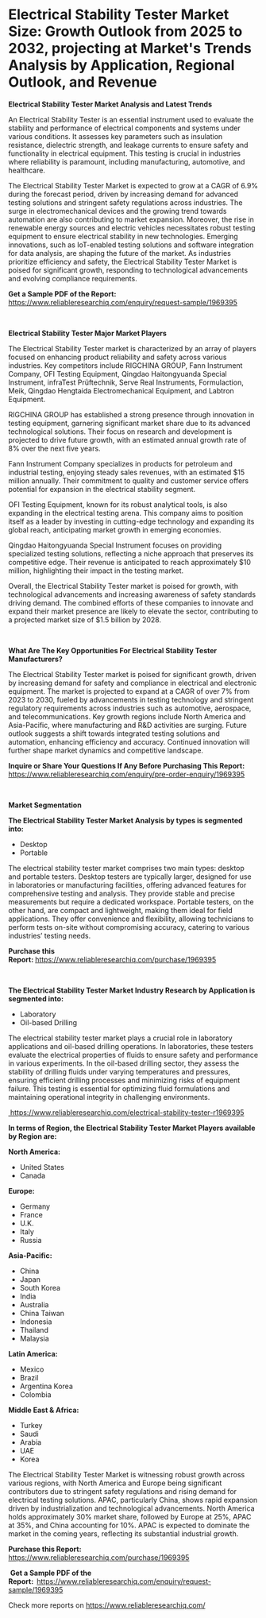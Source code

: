 <p><h1>Electrical Stability Tester Market Size: Growth Outlook from 2025 to 2032, projecting at Market's Trends Analysis by Application, Regional Outlook, and Revenue</h1></p><p><strong>Electrical Stability Tester Market Analysis and Latest Trends</strong></p>
<p><p>An Electrical Stability Tester is an essential instrument used to evaluate the stability and performance of electrical components and systems under various conditions. It assesses key parameters such as insulation resistance, dielectric strength, and leakage currents to ensure safety and functionality in electrical equipment. This testing is crucial in industries where reliability is paramount, including manufacturing, automotive, and healthcare.</p><p>The Electrical Stability Tester Market is expected to grow at a CAGR of 6.9% during the forecast period, driven by increasing demand for advanced testing solutions and stringent safety regulations across industries. The surge in electromechanical devices and the growing trend towards automation are also contributing to market expansion. Moreover, the rise in renewable energy sources and electric vehicles necessitates robust testing equipment to ensure electrical stability in new technologies. Emerging innovations, such as IoT-enabled testing solutions and software integration for data analysis, are shaping the future of the market. As industries prioritize efficiency and safety, the Electrical Stability Tester Market is poised for significant growth, responding to technological advancements and evolving compliance requirements.</p></p>
<p><strong>Get a Sample PDF of the Report:&nbsp;</strong> <a href="https://www.reliableresearchiq.com/enquiry/request-sample/1969395?utm_campaign=2471&utm_medium=2&utm_source=Github&utm_content=ia&utm_term=20022025&utm_id=electrical-stability-tester">https://www.reliableresearchiq.com/enquiry/request-sample/1969395</a></p>
<p>&nbsp;</p>
<p><strong>Electrical Stability Tester Major Market Players</strong></p>
<p><p>The Electrical Stability Tester market is characterized by an array of players focused on enhancing product reliability and safety across various industries. Key competitors include RIGCHINA GROUP, Fann Instrument Company, OFI Testing Equipment, Qingdao Haitongyuanda Special Instrument, infraTest Prüftechnik, Serve Real Instruments, Formulaction, Meik, Qingdao Hengtaida Electromechanical Equipment, and Labtron Equipment.</p><p>RIGCHINA GROUP has established a strong presence through innovation in testing equipment, garnering significant market share due to its advanced technological solutions. Their focus on research and development is projected to drive future growth, with an estimated annual growth rate of 8% over the next five years.</p><p>Fann Instrument Company specializes in products for petroleum and industrial testing, enjoying steady sales revenues, with an estimated $15 million annually. Their commitment to quality and customer service offers potential for expansion in the electrical stability segment.</p><p>OFI Testing Equipment, known for its robust analytical tools, is also expanding in the electrical testing arena. This company aims to position itself as a leader by investing in cutting-edge technology and expanding its global reach, anticipating market growth in emerging economies.</p><p>Qingdao Haitongyuanda Special Instrument focuses on providing specialized testing solutions, reflecting a niche approach that preserves its competitive edge. Their revenue is anticipated to reach approximately $10 million, highlighting their impact in the testing market.</p><p>Overall, the Electrical Stability Tester market is poised for growth, with technological advancements and increasing awareness of safety standards driving demand. The combined efforts of these companies to innovate and expand their market presence are likely to elevate the sector, contributing to a projected market size of $1.5 billion by 2028.</p></p>
<p>&nbsp;</p>
<p><strong>What Are The Key Opportunities For Electrical Stability Tester Manufacturers?</strong></p>
<p><p>The Electrical Stability Tester market is poised for significant growth, driven by increasing demand for safety and compliance in electrical and electronic equipment. The market is projected to expand at a CAGR of over 7% from 2023 to 2030, fueled by advancements in testing technology and stringent regulatory requirements across industries such as automotive, aerospace, and telecommunications. Key growth regions include North America and Asia-Pacific, where manufacturing and R&D activities are surging. Future outlook suggests a shift towards integrated testing solutions and automation, enhancing efficiency and accuracy. Continued innovation will further shape market dynamics and competitive landscape.</p></p>
<p><strong>Inquire or Share Your Questions If Any Before Purchasing This Report:</strong> <a href="https://www.reliableresearchiq.com/enquiry/pre-order-enquiry/1969395?utm_campaign=2471&utm_medium=2&utm_source=Github&utm_content=ia&utm_term=20022025&utm_id=electrical-stability-tester">https://www.reliableresearchiq.com/enquiry/pre-order-enquiry/1969395</a></p>
<p>&nbsp;</p>
<p><strong>Market Segmentation</strong></p>
<p><strong>The Electrical Stability Tester Market Analysis by types is segmented into:</strong></p>
<p><ul><li>Desktop</li><li>Portable</li></ul></p>
<p><p>The electrical stability tester market comprises two main types: desktop and portable testers. Desktop testers are typically larger, designed for use in laboratories or manufacturing facilities, offering advanced features for comprehensive testing and analysis. They provide stable and precise measurements but require a dedicated workspace. Portable testers, on the other hand, are compact and lightweight, making them ideal for field applications. They offer convenience and flexibility, allowing technicians to perform tests on-site without compromising accuracy, catering to various industries’ testing needs.</p></p>
<p><strong>Purchase this Report:&nbsp;</strong><a href="https://www.reliableresearchiq.com/purchase/1969395?utm_campaign=2471&utm_medium=2&utm_source=Github&utm_content=ia&utm_term=20022025&utm_id=electrical-stability-tester">https://www.reliableresearchiq.com/purchase/1969395</a></p>
<p>&nbsp;</p>
<p><strong>The Electrical Stability Tester Market Industry Research by Application is segmented into:</strong></p>
<p><ul><li>Laboratory</li><li>Oil-based Drilling</li></ul></p>
<p><p>The electrical stability tester market plays a crucial role in laboratory applications and oil-based drilling operations. In laboratories, these testers evaluate the electrical properties of fluids to ensure safety and performance in various experiments. In the oil-based drilling sector, they assess the stability of drilling fluids under varying temperatures and pressures, ensuring efficient drilling processes and minimizing risks of equipment failure. This testing is essential for optimizing fluid formulations and maintaining operational integrity in challenging environments.</p></p>
<p><a href="https://www.reliableresearchiq.com/electrical-stability-tester-r1969395?utm_campaign=2471&utm_medium=2&utm_source=Github&utm_content=ia&utm_term=20022025&utm_id=electrical-stability-tester">&nbsp;https://www.reliableresearchiq.com/electrical-stability-tester-r1969395</a></p>
<p><strong>In terms of Region, the Electrical Stability Tester Market Players available by Region are:</strong></p>
<p>
    <p> <strong> North America: </strong>
        <ul>
            <li>United States</li>
            <li>Canada</li>
        </ul>
        </p> 
    <p> <strong> Europe: </strong>
        <ul>
            <li>Germany</li>
            <li>France</li>
            <li>U.K.</li>
            <li>Italy</li>
            <li>Russia</li>
        </ul>
        </p> 
    <p> <strong> Asia-Pacific: </strong>
        <ul>
            <li>China</li>
            <li>Japan</li>
            <li>South Korea</li>
            <li>India</li>
            <li>Australia</li>
            <li>China Taiwan</li>
            <li>Indonesia</li>
            <li>Thailand</li>
            <li>Malaysia</li>
        </ul>
        </p> 
    <p> <strong> Latin America: </strong>
        <ul>
            <li>Mexico</li>
            <li>Brazil</li>
            <li>Argentina Korea</li>
            <li>Colombia</li>
        </ul>
        </p> 
    <p> <strong> Middle East & Africa: </strong>
        <ul>
            <li>Turkey</li>
            <li>Saudi</li>
            <li>Arabia</li>
            <li>UAE</li>
            <li>Korea</li>
        </ul>
    </p>
    </p>
<p><p>The Electrical Stability Tester Market is witnessing robust growth across various regions, with North America and Europe being significant contributors due to stringent safety regulations and rising demand for electrical testing solutions. APAC, particularly China, shows rapid expansion driven by industrialization and technological advancements. North America holds approximately 30% market share, followed by Europe at 25%, APAC at 35%, and China accounting for 10%. APAC is expected to dominate the market in the coming years, reflecting its substantial industrial growth.</p></p>
<p><strong>Purchase this Report: </strong><a href="https://www.reliableresearchiq.com/purchase/1969395?utm_campaign=2471&utm_medium=2&utm_source=Github&utm_content=ia&utm_term=20022025&utm_id=electrical-stability-tester">https://www.reliableresearchiq.com/purchase/1969395</a></p>
<p>&nbsp;<strong>Get a Sample PDF of the Report:&nbsp;&nbsp;</strong><a href="https://www.reliableresearchiq.com/enquiry/request-sample/1969395?utm_campaign=2471&utm_medium=2&utm_source=Github&utm_content=ia&utm_term=20022025&utm_id=electrical-stability-tester">https://www.reliableresearchiq.com/enquiry/request-sample/1969395</a></p>
<p><strong></strong></p>
<p>Check more reports on <a href="https://www.reliableresearchiq.com/?utm_campaign=2471&utm_medium=2&utm_source=Github&utm_content=ia&utm_term=20022025&utm_id=electrical-stability-tester">https://www.reliableresearchiq.com/</a></p>